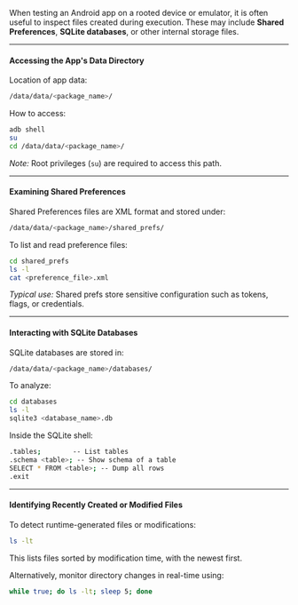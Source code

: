 When testing an Android app on a rooted device or emulator, it is often useful to inspect files created during execution. These may include **Shared Preferences**, **SQLite databases**, or other internal storage files.

---

#### Accessing the App's Data Directory

Location of app data:
```bash
/data/data/<package_name>/
```

How to access:
```bash
adb shell
su
cd /data/data/<package_name>/
```

_Note:_ Root privileges (`su`) are required to access this path.

---

####  Examining Shared Preferences

Shared Preferences files are XML format and stored under:
```bash
/data/data/<package_name>/shared_prefs/
```

To list and read preference files:
```bash
cd shared_prefs
ls -l
cat <preference_file>.xml
```

_Typical use:_ Shared prefs store sensitive configuration such as tokens, flags, or credentials.

---

####  Interacting with SQLite Databases

SQLite databases are stored in:
```bash
/data/data/<package_name>/databases/
```

To analyze:
```bash
cd databases
ls -l
sqlite3 <database_name>.db
```

Inside the SQLite shell:
```bash
.tables;        -- List tables
.schema <table>; -- Show schema of a table
SELECT * FROM <table>; -- Dump all rows
.exit
```


---

#### Identifying Recently Created or Modified Files

To detect runtime-generated files or modifications:
```bash
ls -lt
```
This lists files sorted by modification time, with the newest first.

Alternatively, monitor directory changes in real-time using:

```bash
while true; do ls -lt; sleep 5; done
```